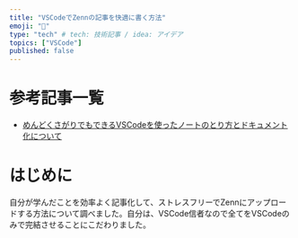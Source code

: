 ```yaml
---
title: "VSCodeでZennの記事を快適に書く方法"
emoji: "💭"
type: "tech" # tech: 技術記事 / idea: アイデア
topics: ["VSCode"]
published: false
---
```

# 参考記事一覧
- [めんどくさがりでもできるVSCodeを使ったノートのとり方とドキュメント化について](https://zenn.dev/optimisuke/articles/9e60519d9a506699d701)

# はじめに
自分が学んだことを効率よく記事化して、ストレスフリーでZennにアップロードする方法について調べました。自分は、VSCode信者なので全てをVSCodeのみで完結させることにこだわりました。